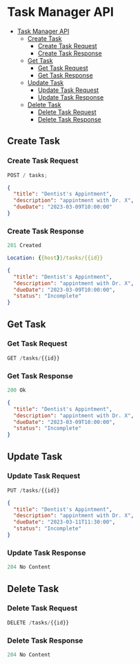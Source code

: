 # Task Manager API

- [Task Manager API](#task-manager-api)
  - [Create Task](#create-task)
    - [Create Task Request](#create-task-request)
    - [Create Task Response](#create-task-response)
  - [Get Task](#get-task)
    - [Get Task Request](#get-task-request)
    - [Get Task Response](#get-task-response)
  - [Update Task](#update-task)
    - [Update Task Request](#update-task-request)
    - [Update Task Response](#update-task-response)
  - [Delete Task](#delete-task)
    - [Delete Task Request](#delete-task-request)
    - [Delete Task Response](#delete-task-response)

## Create Task

### Create Task Request

```js
POST / tasks;
```

```json
{
  "title": "Dentist's Appintment",
  "description": "appintment with Dr. X",
  "dueDate": "2023-03-09T10:00:00"
}
```

### Create Task Response

```js
201 Created
```

```yml
Location: {{host}}/tasks/{{id}}
```

```json
{
  "title": "Dentist's Appintment",
  "description": "appintment with Dr. X",
  "dueDate": "2023-03-09T10:00:00",
  "status": "Incomplete"
}
```

## Get Task

### Get Task Request

```js
GET /tasks/{{id}}
```

### Get Task Response

```js
200 Ok
```

```json
{
  "title": "Dentist's Appintment",
  "description": "appintment with Dr. X",
  "dueDate": "2023-03-09T10:00:00",
  "status": "Incomplete"
}
```

## Update Task

### Update Task Request

```js
PUT /tasks/{{id}}
```

```json
{
  "title": "Dentist's Appintment",
  "description": "appintment with Dr. X",
  "dueDate": "2023-03-11T11:30:00",
  "status": "Incomplete"
}
```

### Update Task Response

```js
204 No Content
```

## Delete Task

### Delete Task Request

```js
DELETE /tasks/{{id}}
```

### Delete Task Response

```js
204 No Content
```
